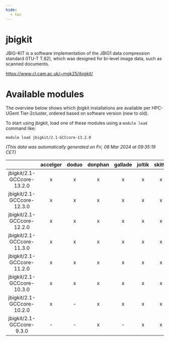 ```yaml
---
hide:
  - toc
---
```


jbigkit
=======


JBIG-KIT is a software implementation of the JBIG1 data compression standard (ITU-T T.82), which was designed for bi-level image data, such as scanned documents.

https://www.cl.cam.ac.uk/~mgk25/jbigkit/
# Available modules


The overview below shows which jbigkit installations are available per HPC-UGent Tier-2cluster, ordered based on software version (new to old).

To start using jbigkit, load one of these modules using a `module load` command like:

```shell
module load jbigkit/2.1-GCCcore-13.2.0
```

*(This data was automatically generated on Fri, 08 Mar 2024 at 09:35:19 CET)*  

| |accelgor|doduo|donphan|gallade|joltik|skitty|
| :---: | :---: | :---: | :---: | :---: | :---: | :---: |
|jbigkit/2.1-GCCcore-13.2.0|x|x|x|x|x|x|
|jbigkit/2.1-GCCcore-12.3.0|x|x|x|x|x|x|
|jbigkit/2.1-GCCcore-12.2.0|x|x|x|x|x|x|
|jbigkit/2.1-GCCcore-11.3.0|x|x|x|x|x|x|
|jbigkit/2.1-GCCcore-11.2.0|x|x|x|x|x|x|
|jbigkit/2.1-GCCcore-10.3.0|x|x|x|x|x|x|
|jbigkit/2.1-GCCcore-10.2.0|x|-|x|x|x|x|
|jbigkit/2.1-GCCcore-9.3.0|-|-|x|-|x|x|
